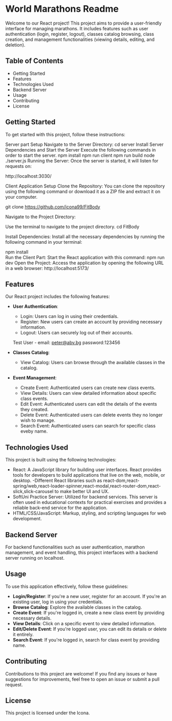 # World Marathons Readme

Welcome to our React project! This project aims to provide a user-friendly interface for managing marathons. It includes features such as user authentication (login, register, logout), classes catalog browsing, class creation, and management functionalities (viewing details, editing, and deletion).

## Table of Contents

- Getting Started
- Features
- Technologies Used
- Backend Server
- Usage
- Contributing
- License

## Getting Started

To get started with this project, follow these instructions:

Server part Setup
Navigate to the Server Directory:
cd server
Install Server Dependencies and Start the Server Execute the following commands in order to start the server.
npm install
npm run client
npm run build
node ./server.js
Running the Server:
Once the server is started, it will listen for requests on:

http://localhost:3030/

Client Application Setup
Clone the Repository: You can clone the repository using the following command or download it as a ZIP file and extract it on your computer.

git clone https://github.com/icona99/FitBody

Navigate to the Project Directory:

Use the terminal to navigate to the project directory.
cd FitBody

Install Dependencies:
Install all the necessary dependencies by running the following command in your terminal:

npm install   
Run the Client Part: Start the React application with this command:
npm run dev
Open the Project: Access the application by opening the following URL in a web browser:  http://localhost:5173/

## Features

Our React project includes the following features:

- **User Authentication**:
  - Login: Users can log in using their credentials.
  - Register: New users can create an account by providing necessary information.
  - Logout: Users can securely log out of their accounts.

  Test User - email: peter@abv.bg password:123456

- **Classes Catalog**:
  - View Catalog: Users can browse through the available classes in the catalog.

- **Event Management**:

  - Create Event: Authenticated users can create new class events.
  - View Details: Users can view detailed information about specific class events.
  - Edit Event: Authenticated users can edit the details of the events they created.
  - Delete Event: Authenticated users can delete events they no longer wish to manage.
  - Search Event: Authenticated users can search for specific class eveby name.

## Technologies Used

This project is built using the following technologies:

- React: A JavaScript library for building user interfaces. React provides tools for developers to build applications that live on the web, mobile, or desktop.
-Different React libraries such as react-dom,react-spring/web,react-loader-spinner,react-modal,react-router-dom,react-slick,slick-carousel to make better UI and UX.
- SoftUni Practice Server: Utilized for backend services. This server is often used in educational contexts for practical exercises and provides a reliable back-end service for the application.
- HTML/CSS/JavaScript: Markup, styling, and scripting languages for web development.

## Backend Server

For backend functionalities such as user authentication, marathon management, and event handling, this project interfaces with a backend server running on localhost.

## Usage

To use this application effectively, follow these guidelines:

- **Login/Register**: If you're a new user, register for an account. If you're an existing user, log in using your credentials.
- **Browse Catalog**: Explore the available classes in the catalog.
- **Create Event**: If you're logged in, create a new class event by providing necessary details.
- **View Details**: Click on a specific event to view detailed information.
- **Edit/Delete Event**: If you're logged user, you can edit its details or delete it entirely.
- **Search Event**: If you're logged in, search for class event by providing name.

## Contributing

Contributions to this project are welcome! If you find any issues or have suggestions for improvements, feel free to open an issue or submit a pull request.

## License

This project is licensed under the Icona.